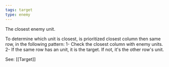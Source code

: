 ```yaml
---
tags: target
type: enemy
---
```


The closest enemy unit.

To determine which unit is closest, is prioritized closest column then same row, in the following pattern:
1- Check the closest column with enemy units.
2- If the same row has an unit, it is the target. If not, it's the other row's unit.

See: [[Target]]